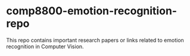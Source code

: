 # comp8800-emotion-recognition-repo

This repo contains important research papers or links related to emotion recognition in Computer Vision.